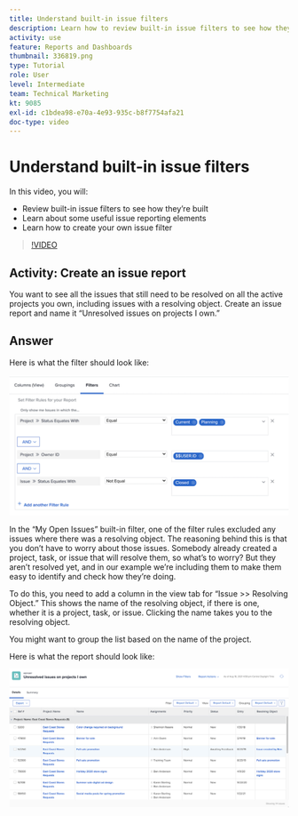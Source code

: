 ```yaml
---
title: Understand built-in issue filters
description: Learn how to review built-in issue filters to see how they’re built and create your own issue filter in Workfront.
activity: use
feature: Reports and Dashboards
thumbnail: 336819.png
type: Tutorial
role: User
level: Intermediate
team: Technical Marketing
kt: 9085
exl-id: c1bdea98-e70a-4e93-935c-b8f7754afa21
doc-type: video
---
```

# Understand built-in issue filters

In this video, you will:

* Review built-in issue filters to see how they’re built 
* Learn about some useful issue reporting elements 
* Learn how to create your own issue filter 

>[!VIDEO](https://video.tv.adobe.com/v/336819/?quality=12)

## Activity: Create an issue report

You want to see all the issues that still need to be resolved on all the active projects you own, including issues with a resolving object. Create an issue report and name it “Unresolved issues on projects I own.”  

## Answer

Here is what the filter should look like: 

![An image of the screen to create an issue filter](assets/opening-built-in-issue-filters-1.png)

In the “My Open Issues” built-in filter, one of the filter rules excluded any issues where there was a resolving object. The reasoning behind this is that you don’t have to worry about those issues. Somebody already created a project, task, or issue that will resolve them, so what’s to worry? But they aren’t resolved yet, and in our example we’re including them to make them easy to identify and check how they’re doing. 

To do this, you need to add a column in the view tab for “Issue >> Resolving Object.” This shows the name of the resolving object, if there is one, whether it is a project, task, or issue. Clicking the name takes you to the resolving object. 

You might want to group the list based on the name of the project. 

Here is what the report should look like: 

![An image of an issue report](assets/opening-built-in-issue-filters-2.png)
